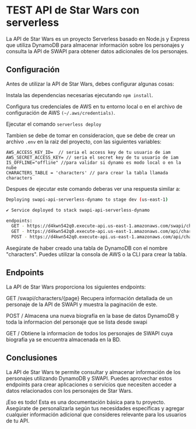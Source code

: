 # TEST API de Star Wars con serverless
La API de Star Wars es un proyecto Serverless basado en Node.js y Express que utiliza DynamoDB para almacenar información sobre los personajes y consulta la API de SWAPI para obtener datos adicionales de los personajes.

## Configuración
Antes de utilizar la API de Star Wars, debes configurar algunas cosas:

Instala las dependencias necesarias ejecutando `npm install`.

Configura tus credenciales de AWS en tu entorno local o en el archivo de configuración de AWS `(~/.aws/credentials)`.

Ejecutar el comando `serverless deploy`

Tambien se debe de tomar en consideracion, que se debe de crear un archivo `.env` en la raiz del proyecto, con las siguientes variables:
```
AWS_ACCESS_KEY_ID=  // seria el access key de tu usuario de iam
AWS_SECRET_ACCESS_KEY= // seria el secret key de tu usuario de iam
IS_OFFLINE="offline" //para validar si dynamo es modo local o en la nube
CHARACTERS_TABLE = 'characters' // para crear la tabla llamada characters
```

Despues de ejecutar este comando deberas ver una respuesta similar a:

```bash
Deploying swapi-api-serverless-dynamo to stage dev (us-east-1)

✔ Service deployed to stack swapi-api-serverless-dynamo

endpoints:
  GET - https://d4kwn542q0.execute-api.us-east-1.amazonaws.com/swapi/characters/{page}
  GET - https://d4kwn542q0.execute-api.us-east-1.amazonaws.com/api/characters
  POST - https://d4kwn542q0.execute-api.us-east-1.amazonaws.com/api/characters
```

Asegúrate de haber creado una tabla de DynamoDB con el nombre "characters". Puedes utilizar la consola de AWS o la CLI para crear la tabla.

## Endpoints
La API de Star Wars proporciona los siguientes endpoints:

GET /swapi/characters/{page}
Recupera información detallada de un personaje de la API de SWAPI y muestra la paginación de este. 

POST /
Almacena una nueva biografía en la base de datos DynamoDB y toda la informacion del personaje que se lista desde swapi

GET / 
Obtiene la informacion de todos los personajes de SWAPI cuya biografia ya se encuentra almacenada en la BD.


## Conclusiones
La API de Star Wars te permite consultar y almacenar información de los personajes utilizando DynamoDB y SWAPI. Puedes aprovechar estos endpoints para crear aplicaciones o servicios que necesiten acceder a datos relacionados con los personajes de Star Wars.

¡Eso es todo! Esta es una documentación básica para tu proyecto. Asegúrate de personalizarla según tus necesidades específicas y agregar cualquier información adicional que consideres relevante para los usuarios de tu API.
